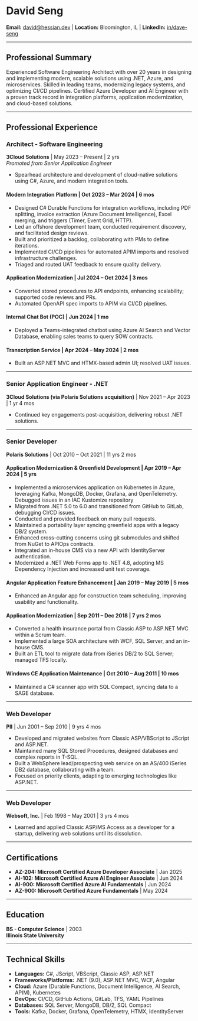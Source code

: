# David Seng
**Email:** david@hessian.dev | **Location:** Bloomington, IL | **LinkedIn:** [in/dave-seng](https://www.linkedin.com/in/dave-seng)

---

## Professional Summary
Experienced Software Engineering Architect with over 20 years in designing and implementing modern, scalable solutions using .NET, Azure, and microservices. Skilled in leading teams, modernizing legacy systems, and optimizing CI/CD pipelines. Certified Azure Developer and AI Engineer with a proven track record in integration platforms, application modernization, and cloud-based solutions.

---

## Professional Experience

### **Architect - Software Engineering**  
**3Cloud Solutions** | May 2023 – Present | 2 yrs  
*Promoted from Senior Application Engineer*  
- Spearhead architecture and development of cloud-native solutions using C#, Azure, and modern integration tools.

#### **Modern Integration Platform** | Oct 2023 – Mar 2024 | 6 mos  
- Designed C# Durable Functions for integration workflows, including PDF splitting, invoice extraction (Azure Document Intelligence), Excel merging, and triggers (Timer, Event Grid, HTTP).  
- Led an offshore development team, conducted requirement discovery, and facilitated design reviews.  
- Built and prioritized a backlog, collaborating with PMs to define iterations.  
- Implemented CI/CD pipelines for automated APIM imports and resolved infrastructure challenges.  
- Triaged and routed UAT feedback to ensure quality delivery.

#### **Application Modernization** | Jul 2024 – Oct 2024 | 3 mos  
- Converted stored procedures to API endpoints, enhancing scalability; supported code reviews and PRs.  
- Automated OpenAPI spec imports to APIM via CI/CD pipelines.

#### **Internal Chat Bot (POC)** | Jun 2024 | 1 mo  
- Deployed a Teams-integrated chatbot using Azure AI Search and Vector Database, enabling sales teams to query SOW contracts.

#### **Transcription Service** | Apr 2024 – May 2024 | 2 mos  
- Built an ASP.NET MVC and HTMX-based admin UI; resolved UAT issues.

---

### **Senior Application Engineer - .NET**  
**3Cloud Solutions (via Polaris Solutions acquisition)** | Nov 2021 – Apr 2023 | 1 yr 4 mos  
- Continued key engagements post-acquisition, delivering robust .NET solutions.

---

### **Senior Developer**  
**Polaris Solutions** | Oct 2010 – Oct 2021 | 11 yrs 2 mos  

#### **Application Modernization & Greenfield Development** | Apr 2019 – Apr 2024 | 5 yrs  
- Implemented a microservices application on Kubernetes in Azure, leveraging Kafka, MongoDB, Docker, Grafana, and OpenTelemetry. Debugged issues in an IAC Kustomize repository
- Migrated from .NET 5.0 to 6.0 and transitioned from GitHub to GitLab, debugging CI/CD issues.  
- Conducted and provided feedback on many pull requests.
- Maintained a portability layer syncing greenfield apps with a legacy DB/2 system.  
- Enhanced cross-cutting concerns using git submodules and shifted from NuGet to APIOps contracts.  
- Integrated an in-house CMS via a new API with IdentityServer authentication.  
- Modernized a .NET Web Forms app to .NET 4.8, adopting MS Dependency Injection and increased unit test coverage.

#### **Angular Application Feature Enhancement** | Jan 2019 – May 2019 | 5 mos  
- Enhanced an Angular app for construction team scheduling, improving usability and functionality.

#### **Application Modernization** | Sep 2011 – Dec 2018 | 7 yrs 2 mos  
- Converted a health insurance portal from Classic ASP to ASP.NET MVC within a Scrum team.  
- Implemented a large SOA architecture with WCF, SQL Server, and an in-house CMS.
- Built an ETL tool to migrate data from iSeries DB/2 to SQL Server; managed TFS locally.

#### **Windows CE Application Maintenance** | Oct 2010 – Aug 2011 | 10 mos  
- Maintained a C# scanner app with SQL Compact, syncing data to a SAGE database.

---

### **Web Developer**  
**PII** | Jun 2001 – Sep 2010 | 9 yrs 4 mos  
- Developed and migrated websites from Classic ASP/VBScript to JScript and ASP.NET.
- Maintained many SQL Stored Procedures, designed databases and complex reports in T-SQL.
- Built a WebSphere lead/prospecting web service on an AS/400 iSeries DB2 database, collaborating with a team.  
- Focused on priority clients, adapting to emerging technologies like ASP.NET.

---

### **Web Developer**  
**Websoft, Inc.** | Feb 1998 – May 2001 | 3 yrs 4 mos  
- Learned and applied Classic ASP/MS Access as a developer for a startup, delivering web solutions until its dissolution.

---

## Certifications
- **AZ-204: Microsoft Certified Azure Developer Associate** | Jan 2025  
- **AI-102: Microsoft Certified Azure AI Engineer Associate** | Jun 2024  
- **AI-900: Microsoft Certified Azure AI Fundamentals** | Jun 2024  
- **AZ-900: Microsoft Certified Azure Fundamentals** | May 2024  

---

## Education
**BS - Computer Science** | 2003  
**Illinois State University**

---

## Technical Skills
- **Languages:** C#, JScript, VBScript, Classic ASP, ASP.NET  
- **Frameworks/Platforms:** .NET (9.0), ASP.NET MVC, WCF, Angular  
- **Cloud:** Azure (Durable Functions, Document Intelligence, AI Search, APIM), Kubernetes
- **DevOps:** CI/CD, GitHub Actions, GitLab, TFS, YAML Pipelines
- **Databases:** SQL Server, MongoDB, DB/2, SQL Compact  
- **Tools:** Kafka, Docker, Grafana, OpenTelemetry, HTMX, IdentityServer  